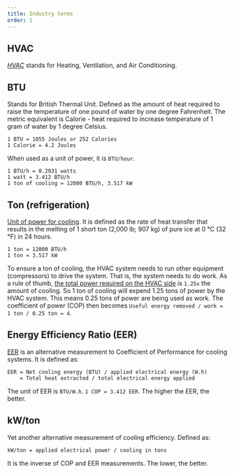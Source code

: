 ```yaml
---
title: Industry terms
order: 1
---
```


## HVAC

[*HVAC*][1] stands for Heating, Ventilation, and Air Conditioning.

## BTU

Stands for British Thermal Unit. Defined as the amount of heat required to raise the temperature of one pound of water by one degree Fahrenheit. The metric equivalent is Calorie - heat required to increase temperature of 1 gram of water by 1 degree Celsius.

```
1 BTU = 1055 Joules or 252 Calories
1 Calorie = 4.2 Joules
```

When used as a unit of power, it is `BTU/hour`.

```
1 BTU/h = 0.2931 watts
1 watt = 3.412 BTU/h
1 ton of cooling = 12000 BTU/h, 3.517 kW
```

## Ton (refrigeration)

[Unit of power for cooling][2]. It is defined as the rate of heat transfer that results in the melting of 1 short ton (2,000 lb; 907 kg) of pure ice at 0 °C (32 °F) in 24 hours.

```
1 ton = 12000 BTU/h
1 ton = 3.517 kW
```

To ensure a ton of cooling, the HVAC  system needs to run other equipment (compressors) to drive the system. That is, the system needs to do work. As a rule of thumb, [the total power required on the HVAC side][3] is `1.25x` the amount of cooling. So 1 ton of cooling will expend 1.25 tons of power by the HVAC system. This means 0.25 tons of power are being used as work. The coefficient of power (COP) then becomes `Useful energy removed / work = 1 ton / 0.25 ton = 4`.

## Energy Efficiency Ratio (EER)

[EER][4] is an alternative measurement to Coefficient of Performance for cooling systems. It is defined as:

```
EER = Net cooling energy (BTU) / applied electrical energy (W.h)
    = Total heat extracted / total electrical energy applied
```

The unit of EER is `BTU/W.h`. `1 COP = 3.412 EER`. The higher the EER, the better.

## kW/ton

Yet another alternative measurement of cooling efficiency. Defined as:

```
kW/ton = applied electrical power / cooling in tons
```

It is the inverse of COP and EER measurements. The lower, the better.

[1]: https://en.wikipedia.org/wiki/HVAC
[2]: https://en.wikipedia.org/wiki/Ton_of_refrigeration
[3]: https://www.engineeringtoolbox.com/cooling-loads-d_665.html
[4]: https://en.wikipedia.org/wiki/Seasonal_energy_efficiency_ratio
